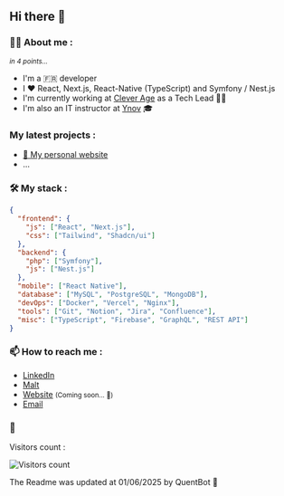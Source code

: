 ## Hi there 👋

### 🙋‍♂️ About me : 
<small><i>in 4 points...</i></small>

- I'm a 🇫🇷 developer 
- I ❤️ React, Next.js, React-Native (TypeScript) and Symfony / Nest.js
- I'm currently working at [Clever Age](https://www.clever-age.com/) as a Tech Lead 🧑‍💻
- I'm also an IT instructor at [Ynov](https://www.ynov.com/) 🎓

### My latest projects :

* [🚀 My personal website](https://quentingans.fr)
* ... 

### 🛠️ My stack : 

```json
{
  "frontend": {
    "js": ["React", "Next.js"],
    "css": ["Tailwind", "Shadcn/ui"]
  },
  "backend": {
    "php": ["Symfony"],
    "js": ["Nest.js"]
  },
  "mobile": ["React Native"],
  "database": ["MySQL", "PostgreSQL", "MongoDB"],
  "devOps": ["Docker", "Vercel", "Nginx"],
  "tools": ["Git", "Notion", "Jira", "Confluence"],
  "misc": ["TypeScript", "Firebase", "GraphQL", "REST API"]
}
```

### 📫 How to reach me :

- [LinkedIn](https://www.linkedin.com/in/quentin-gans/)
- [Malt](https://www.malt.fr/profile/quentingans)
- [Website](https://quentingans.fr/) <small>(Coming soon... 🚧)</small>
- [Email ](mailto:quentin.gans@outlook.fr)

### 👀 

Visitors count : <br />

<img src="https://profile-counter.glitch.me/QuentG/count.svg" alt="Visitors count" />

The Readme was updated at 01/06/2025 by <bold>QuentBot 🤖</bold>
